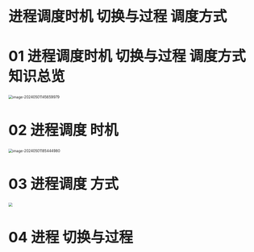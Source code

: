 # 进程调度时机 切换与过程 调度方式



# 01 进程调度时机 切换与过程 调度方式 知识总览

<img src="https://cvp.oss-cn-shanghai.aliyuncs.com/picgo/202405011457101.png" alt="image-20240501145659979" style="zoom:50%;" />



# 02 进程调度 时机

<img src="https://cvp.oss-cn-shanghai.aliyuncs.com/picgo/202405011854386.png" alt="image-20240501185444980" style="zoom:50%;" />



# 03 进程调度 方式

<img src="https://cvp.oss-cn-shanghai.aliyuncs.com/picgo/202405011919602.png" style="zoom:50%;" />



# 04 进程 切换与过程